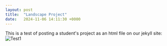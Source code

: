 ```yaml
---
layout: post
title:  "Landscape Project"
date:   2024-11-06 14:11:30 +0000
---
```

This is a test of posting a student's project as an html file on our jekyll site:
![Test1]({{base.url}}/assets/STEM7Q1.png)